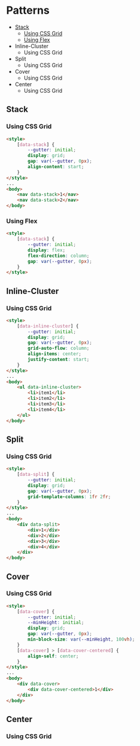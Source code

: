 # Patterns
- [Stack](#stack)
  - [Using CSS Grid](#using-css-grid)
  - [Using Flex](#using-flex)
- Inline-Cluster
  - Using CSS Grid
- Split
  - Using CSS Grid
- Cover
  - Using CSS Grid
- Center
  - Using CSS Grid

## Stack

### Using CSS Grid
```html
<style>
    [data-stack] {
        --gutter: initial;
        display: grid;
        gap: var(--gutter, 0px);
        align-content: start;
    }
</style>
...
<body>
    <nav data-stack>1</nav>
    <nav data-stack>2</nav>
</body>
```

### Using Flex
```html
<style>
    [data-stack] {
        --gutter: initial;
        display: flex;
        flex-direction: column;
        gap: var(--gutter, 0px);        
    }
</style>
```

## Inline-Cluster

### Using CSS Grid
```html
<style>
    [data-inline-cluster] {
        --gutter: initial;
        display: grid;
        gap: var(--gutter, 0px);
        grid-auto-flow: column;
        align-items: center;
        justify-content: start;
    }
</style>
...
<body>
    <ul data-inline-cluster>
        <li>item1</li>
        <li>item2</li>
        <li>item3</li>
        <li>item4</li>
    </ul>
</body>
```

## Split

### Using CSS Grid
```html
<style>
    [data-split] {
        --gutter: initial;
        display: grid;
        gap: var(--gutter, 0px);
        grid-template-columns: 1fr 2fr;
    }
</style>
...
<body>
    <div data-split>
        <div>1</div>
        <div>2</div>
        <div>3</div>
        <div>4</div>
    </div>
</body>
```

## Cover

### Using CSS Grid
```html
<style>
    [data-cover] {
        --gutter: initial;
        --minHeight: initial;
        display: grid;
        gap: var(--gutter, 0px);
        min-block-size: var(--minHeight, 100vh);
    }
    [data-cover] > [data-cover-centered] {
        align-self: center;
    }
</style>
...
<body>
    <div data-cover>
        <div data-cover-centered>1</div>
    </div>
</body>
```

## Center

### Using CSS Grid
```html

```

